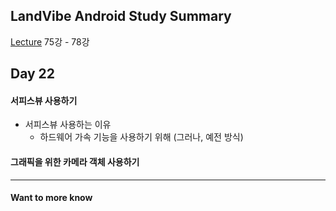## LandVibe Android Study Summary
[Lecture](https://www.inflearn.com/course/do-it-%EC%95%88%EB%93%9C%EB%A1%9C%EC%9D%B4%EB%93%9C-%EC%95%B1-%ED%94%84%EB%A1%9C%EA%B7%B8%EB%9E%98%EB%B0%8D-%EC%95%88%EB%93%9C%EB%A1%9C%EC%9D%B4%EB%93%9C-%EA%B0%95%EC%A2%8C-2/) 75강 - 78강
## Day 22

#### 서피스뷰 사용하기
+ 서피스뷰 사용하는 이유
  - 하드웨어 가속 기능을 사용하기 위해 (그러나, 예전 방식)

#### 그래픽을 위한 카메라 객체 사용하기

--------
#### Want to more know
